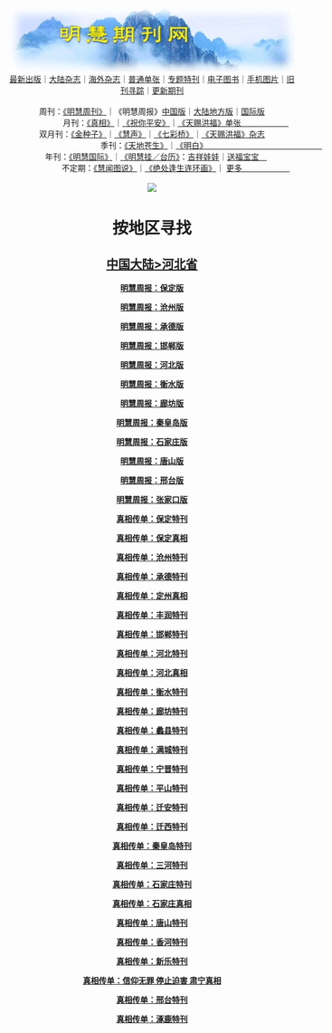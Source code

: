 <a id="user-content-1" class="anchor" aria-hidden="true" href="#1">
<a name="1" id="1" target="_blank"></a> <span id="1">
<a name="2" id="2" target="_blank"></a> <span id="2">
<a name="3" id="3" target="_blank"></a> <span id="3">
<a name="4" id="4" target="_blank"></a> <span id="4">
<a name="5" id="5" target="_blank"></a> <span id="5">
<a name="6" id="6" target="_blank"></a> <span id="6">
<a name="7" id="7" target="_blank"></a> <span id="7">
<a id="user-content-1" href="#1">
<div align="center">
<a target="_blank" href="https://github.com/19920513/djy/blob/master/gb/nsc413.md#1"><img src="https://github.com/19920513/qikan/blob/master/mhqk.jpg?raw=true"></a><br>
<a href="https://github.com/19920513/qikan/blob/master/display.aspx/category_id/8/page_1.md#1">最新出版</a>｜<a href="https://github.com/19920513/qikan/blob/master/category.aspx/category/mainland/page_1.md#1">大陆杂志</a>｜<a href="https://github.com/19920513/qikan/blob/master/category.aspx/category/overseas/page_1.md#1">海外杂志</a>｜<a href="https://github.com/19920513/qikan/blob/master/display.aspx/category_id/4/guige_id/3/page_1.md#1">普通单张</a>｜<a href="https://github.com/19920513/qikan/blob/master/category.aspx/category/zhuanti/page_1.md#1">专题特刊</a>｜<a href="https://github.com/19920513/qikan/blob/master/display.aspx/category_id/6/meijie_id/2/page_1.md#1">电子图书</a>｜<a href="https://github.com/19920513/qikan/blob/master/display.aspx/qikan_type_id/11075/page_1.md#1">手机图片</a>｜<a href="https://github.com/19920513/qikan/blob/master/display.aspx/category_id/5/zhouqi_id/6/page_1.md#1">旧刊寻踪</a>｜<a href="https://github.com/19920513/qikan/blob/master/UpdatedArticles.aspx/page_1.md#1">更新期刊</a>
<br>
<br>
周刊：<a href="https://github.com/19920513/qikan/blob/master/display.aspx/qikan_type_id/5179/page_1.md#1">《明慧周刊》</a>｜《明慧周报》<a href="https://github.com/19920513/qikan/blob/master/display.aspx/qikan_type_id/5178/page_1.md#1">中国版</a>｜<a href="https://github.com/19920513/qikan/blob/master/mainland.aspx/page_1.md#1">大陆地方版</a>｜<a href="https://github.com/19920513/qikan/blob/master/display.aspx/qikan_type_id/5151/page_1.md#1">国际版</a><br>
月刊：<a href="https://github.com/19920513/qikan/blob/master/display.aspx/qikan_type_id/5240/page_1.md#1">《真相》</a>｜<a href="https://github.com/19920513/qikan/blob/master/display.aspx/qikan_type_id/11182/page_1.md#1">《祝你平安》</a>｜<a href="https://github.com/19920513/qikan/blob/master/display.aspx/qikan_type_id/5360/keyword/E5/contain/true/page_1.md#1">《天赐洪福》单张　　　　　　</a><br>
双月刊：<a href="https://github.com/19920513/qikan/blob/master/display.aspx/qikan_type_id/7500/page_1.md#1">《金种子》</a>｜<a href="https://github.com/19920513/qikan/blob/master/display.aspx/qikan_type_id/5638/page_1.md#1">《慧声》</a>｜<a href="https://github.com/19920513/qikan/blob/master/display.aspx/qikan_type_id/7268/page_1.md#1">《七彩桥》</a>｜<a href="https://github.com/19920513/qikan/blob/master/display.aspx/qikan_type_id/5360/keyword/E5/contain/false/page_1.md#1">《天赐洪福》杂志</a> <br>
季刊：<a href="https://github.com/19920513/qikan/blob/master/display.aspx/qikan_type_id/5139/page_1.md#1">《天地苍生》</a>｜<a href="https://github.com/19920513/qikan/blob/master/display.aspx/qikan_type_id/5140/page_1.md#1">《明白》　　　　　　　　　　　　　　　</a><br>
年刊：<a href="https://github.com/19920513/qikan/blob/master/display.aspx/qikan_type_id/10922/page_1.md#1">《明慧国际》</a>｜<a href="https://github.com/19920513/qikan/blob/master/display.aspx/category_id/6/meijie_id/3/page_1.md#1">《明慧挂／台历》</a>：<a href="https://github.com/19920513/qikan/blob/master/display.aspx/category_id/6/meijie_id/3/keyword/E5/page_1.md#1">吉祥娃娃</a>｜<a href="https://github.com/19920513/qikan/blob/master/display.aspx/category_id/6/meijie_id/3/keyword/E9/page_1.md#1">送福宝宝　</a><br> 
不定期：<a href="https://github.com/19920513/qikan/blob/master/display.aspx/qikan_type_id/11185/page_1.md#1">《慧闻图说》</a>｜<a href="https://github.com/19920513/qikan/blob/master/display.aspx/qikan_type_id/11131/page_1.md#1">《绝处逢生连环画》</a>｜ <a href="https://github.com/19920513/qikan/blob/master/display.aspx/category_id/6/meijie_id/3/keyword/other/page_1.md#1">更多　　　　　　</a> <br>
<br>
<a target="_blank" href="https://github.com/19920513/djy/blob/master/gb/nsc413.md#1"><img src="https://raw.githubusercontent.com/19920513/www/master/t/lh600.jpg"></a><br>
<h1><strong>按地区寻找</strong></h1><p align="center"><h2><strong><a target="_blank" href="https://github.com/19920513/qikan/blob/master/mainland.aspx/page_1.md">中国大陆</a><a target="_blank" href="https://github.com/19920513/qikan/blob/master/mainland.aspx?category_id=7&location_id=4/page_1.md#1">>河北省</a></strong></h2></p>
<p align="center"><strong></strong></p>
<p align="center"><strong><a target="_blank" href="https://github.com/19920513/qikan/blob/master/mainlandqk.aspx/location_id/4/qikan_type_id/5152/page_1.md#1">明慧周报：保定版</a></strong></p>
<p align="center"><strong><a target="_blank" href="https://github.com/19920513/qikan/blob/master/mainlandqk.aspx/location_id/4/qikan_type_id/9147/page_1.md#1">明慧周报：沧州版</a></strong></p>
<p align="center"><strong><a target="_blank" href="https://github.com/19920513/qikan/blob/master/mainlandqk.aspx/location_id/4/qikan_type_id/5064/page_1.md#1">明慧周报：承德版</a></strong></p>
<p align="center"><strong><a target="_blank" href="https://github.com/19920513/qikan/blob/master/mainlandqk.aspx/location_id/4/qikan_type_id/5128/page_1.md#1">明慧周报：邯郸版</a></strong></p>
<p align="center"><strong><a target="_blank" href="https://github.com/19920513/qikan/blob/master/mainlandqk.aspx/location_id/4/qikan_type_id/5448/page_1.md#1">明慧周报：河北版</a></strong></p>
<p align="center"><strong><a target="_blank" href="https://github.com/19920513/qikan/blob/master/mainlandqk.aspx/location_id/4/qikan_type_id/9617/page_1.md#1">明慧周报：衡水版</a></strong></p>
<p align="center"><strong><a target="_blank" href="https://github.com/19920513/qikan/blob/master/mainlandqk.aspx/location_id/4/qikan_type_id/8647/page_1.md#1">明慧周报：廊坊版</a></strong></p>
<p align="center"><strong><a target="_blank" href="https://github.com/19920513/qikan/blob/master/mainlandqk.aspx/location_id/4/qikan_type_id/8327/page_1.md#1">明慧周报：秦皇岛版</a></strong></p>
<p align="center"><strong><a target="_blank" href="https://github.com/19920513/qikan/blob/master/mainlandqk.aspx/location_id/4/qikan_type_id/5462/page_1.md#1">明慧周报：石家庄版</a></strong></p>
<p align="center"><strong><a target="_blank" href="https://github.com/19920513/qikan/blob/master/mainlandqk.aspx/location_id/4/qikan_type_id/5102/page_1.md#1">明慧周报：唐山版</a></strong></p>
<p align="center"><strong><a target="_blank" href="https://github.com/19920513/qikan/blob/master/mainlandqk.aspx/location_id/4/qikan_type_id/5949/page_1.md#1">明慧周报：邢台版</a></strong></p>
<p align="center"><strong><a target="_blank" href="https://github.com/19920513/qikan/blob/master/mainlandqk.aspx/location_id/4/qikan_type_id/5737/page_1.md#1">明慧周报：张家口版</a></strong></p>
<p align="center"><strong><a target="_blank" href="https://github.com/19920513/qikan/blob/master/mainlandqk.aspx/location_id/4/qikan_type_id/11012/page_1.md#1">真相传单：保定特刊</a></strong></p>
<p align="center"><strong><a target="_blank" href="https://github.com/19920513/qikan/blob/master/mainlandqk.aspx/location_id/4/qikan_type_id/5259/page_1.md#1">真相传单：保定真相</a></strong></p>
<p align="center"><strong><a target="_blank" href="https://github.com/19920513/qikan/blob/master/mainlandqk.aspx/location_id/4/qikan_type_id/10884/page_1.md#1">真相传单：沧州特刊</a></strong></p>
<p align="center"><strong><a target="_blank" href="https://github.com/19920513/qikan/blob/master/mainlandqk.aspx/location_id/4/qikan_type_id/10994/page_1.md#1">真相传单：承德特刊</a></strong></p>
<p align="center"><strong><a target="_blank" href="https://github.com/19920513/qikan/blob/master/mainlandqk.aspx/location_id/4/qikan_type_id/10874/page_1.md#1">真相传单：定州真相</a></strong></p>
<p align="center"><strong><a target="_blank" href="https://github.com/19920513/qikan/blob/master/mainlandqk.aspx/location_id/4/qikan_type_id/10995/page_1.md#1">真相传单：丰润特刊</a></strong></p>
<p align="center"><strong><a target="_blank" href="https://github.com/19920513/qikan/blob/master/mainlandqk.aspx/location_id/4/qikan_type_id/10968/page_1.md#1">真相传单：邯郸特刊</a></strong></p>
<p align="center"><strong><a target="_blank" href="https://github.com/19920513/qikan/blob/master/mainlandqk.aspx/location_id/4/qikan_type_id/5645/page_1.md#1">真相传单：河北特刊</a></strong></p>
<p align="center"><strong><a target="_blank" href="https://github.com/19920513/qikan/blob/master/mainlandqk.aspx/location_id/4/qikan_type_id/10806/page_1.md#1">真相传单：河北真相</a></strong></p>
<p align="center"><strong><a target="_blank" href="https://github.com/19920513/qikan/blob/master/mainlandqk.aspx/location_id/4/qikan_type_id/9690/page_1.md#1">真相传单：衡水特刊</a></strong></p>
<p align="center"><strong><a target="_blank" href="https://github.com/19920513/qikan/blob/master/mainlandqk.aspx/location_id/4/qikan_type_id/11124/page_1.md#1">真相传单：廊坊特刊</a></strong></p>
<p align="center"><strong><a target="_blank" href="https://github.com/19920513/qikan/blob/master/mainlandqk.aspx/location_id/4/qikan_type_id/10880/page_1.md#1">真相传单：蠡县特刊</a></strong></p>
<p align="center"><strong><a target="_blank" href="https://github.com/19920513/qikan/blob/master/mainlandqk.aspx/location_id/4/qikan_type_id/11068/page_1.md#1">真相传单：满城特刊</a></strong></p>
<p align="center"><strong><a target="_blank" href="https://github.com/19920513/qikan/blob/master/mainlandqk.aspx/location_id/4/qikan_type_id/10966/page_1.md#1">真相传单：宁晋特刊</a></strong></p>
<p align="center"><strong><a target="_blank" href="https://github.com/19920513/qikan/blob/master/mainlandqk.aspx/location_id/4/qikan_type_id/10962/page_1.md#1">真相传单：平山特刊</a></strong></p>
<p align="center"><strong><a target="_blank" href="https://github.com/19920513/qikan/blob/master/mainlandqk.aspx/location_id/4/qikan_type_id/11017/page_1.md#1">真相传单：迁安特刊</a></strong></p>
<p align="center"><strong><a target="_blank" href="https://github.com/19920513/qikan/blob/master/mainlandqk.aspx/location_id/4/qikan_type_id/11022/page_1.md#1">真相传单：迁西特刊</a></strong></p>
<p align="center"><strong><a target="_blank" href="https://github.com/19920513/qikan/blob/master/mainlandqk.aspx/location_id/4/qikan_type_id/11002/page_1.md#1">真相传单：秦皇岛特刊</a></strong></p>
<p align="center"><strong><a target="_blank" href="https://github.com/19920513/qikan/blob/master/mainlandqk.aspx/location_id/4/qikan_type_id/11021/page_1.md#1">真相传单：三河特刊</a></strong></p>
<p align="center"><strong><a target="_blank" href="https://github.com/19920513/qikan/blob/master/mainlandqk.aspx/location_id/4/qikan_type_id/11007/page_1.md#1">真相传单：石家庄特刊</a></strong></p>
<p align="center"><strong><a target="_blank" href="https://github.com/19920513/qikan/blob/master/mainlandqk.aspx/location_id/4/qikan_type_id/10809/page_1.md#1">真相传单：石家庄真相</a></strong></p>
<p align="center"><strong><a target="_blank" href="https://github.com/19920513/qikan/blob/master/mainlandqk.aspx/location_id/4/qikan_type_id/11010/page_1.md#1">真相传单：唐山特刊</a></strong></p>
<p align="center"><strong><a target="_blank" href="https://github.com/19920513/qikan/blob/master/mainlandqk.aspx/location_id/4/qikan_type_id/11106/page_1.md#1">真相传单：香河特刊</a></strong></p>
<p align="center"><strong><a target="_blank" href="https://github.com/19920513/qikan/blob/master/mainlandqk.aspx/location_id/4/qikan_type_id/11051/page_1.md#1">真相传单：新乐特刊</a></strong></p>
<p align="center"><strong><a target="_blank" href="https://github.com/19920513/qikan/blob/master/mainlandqk.aspx/location_id/4/qikan_type_id/10848/page_1.md#1">真相传单：信仰无罪 停止迫害 肃宁真相</a></strong></p>
<p align="center"><strong><a target="_blank" href="https://github.com/19920513/qikan/blob/master/mainlandqk.aspx/location_id/4/qikan_type_id/11025/page_1.md#1">真相传单：邢台特刊</a></strong></p>
<p align="center"><strong><a target="_blank" href="https://github.com/19920513/qikan/blob/master/mainlandqk.aspx/location_id/4/qikan_type_id/11135/page_1.md#1">真相传单：涿鹿特刊</a></strong></p>


